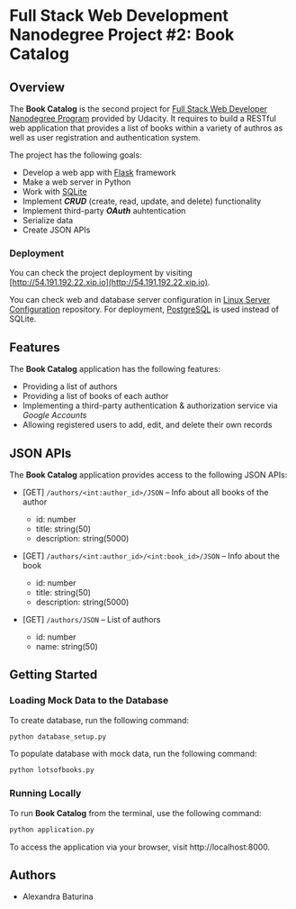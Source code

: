 # Full Stack Web Development Nanodegree Project #2: Book Catalog
## Overview
The **Book Catalog** is the second project for [Full Stack Web Developer Nanodegree Program](https://www.udacity.com/course/full-stack-web-developer-nanodegree--nd0044) provided by Udacity. It requires to build a RESTful web application that provides a list of books within a variety of authros as well as user registration and authentication system.

The project has the following goals:
* Develop a web app with [Flask](https://flask.palletsprojects.com/en/1.1.x/) framework
* Make a web server in Python
* Work with [SQLite](https://docs.python.org/3/library/sqlite3.html)
* Implement ***CRUD*** (create, read, update, and delete) functionality
* Implement third-party ***OAuth*** auhtentication
* Serialize data
* Create JSON APIs

### Deployment
You can check the project deployment by visiting [http://54.191.192.22.xip.io](http://54.191.192.22.xip.io).

You can check web and database server configuration in [Linux Server Configuration](https://github.com/alexandrabaturina/linux-server-configuration) repository. For deployment, [PostgreSQL](https://www.postgresql.org/) is used instead of SQLite.
## Features
The **Book Catalog** application has the following features:
* Providing a list of authors
* Providing a list of books of each author
* Implementing a third-party authentication & authorization service via *Google Accounts*
* Allowing registered users to add, edit, and delete their own records
## JSON APIs
The **Book Catalog** application provides access to the following JSON APIs:
* [GET] ```/authors/<int:author_id>/JSON``` – Info about all books of the author
    * id: number
    * title: string(50)
    * description: string(5000)
 
 * [GET] ```/authors/<int:author_id>/<int:book_id>/JSON``` – Info about the book
    * id: number
    * title: string(50)
    * description: string(5000)
    
 * [GET] ```/authors/JSON``` – List of authors
    * id: number
    * name: string(50)
## Getting Started
### Loading Mock Data to the Database
To create database, run the following command:
```sh
python database_setup.py
```
To populate database with mock data, run the following command:
```sh
python lotsofbooks.py
```
### Running Locally
To run **Book Catalog** from the terminal, use the following command:
```sh
python application.py
```
To access the application via your browser, visit http://localhost:8000.

## Authors
  + Alexandra Baturina
